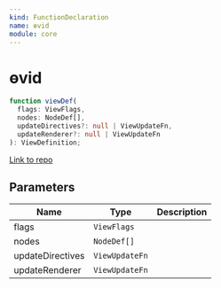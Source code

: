 ```yaml
---
kind: FunctionDeclaration
name: ɵvid
module: core
---
```


# ɵvid

```ts
function viewDef(
  flags: ViewFlags,
  nodes: NodeDef[],
  updateDirectives?: null | ViewUpdateFn,
  updateRenderer?: null | ViewUpdateFn
): ViewDefinition;
```

[Link to repo](https://github.com/timdeschryver/angular/blob/master/packages/core/src/view/view.ts#L23-L155)

## Parameters

| Name             | Type           | Description |
| ---------------- | -------------- | ----------- |
| flags            | `ViewFlags`    |             |
| nodes            | `NodeDef[]`    |             |
| updateDirectives | `ViewUpdateFn` |             |
| updateRenderer   | `ViewUpdateFn` |             |
